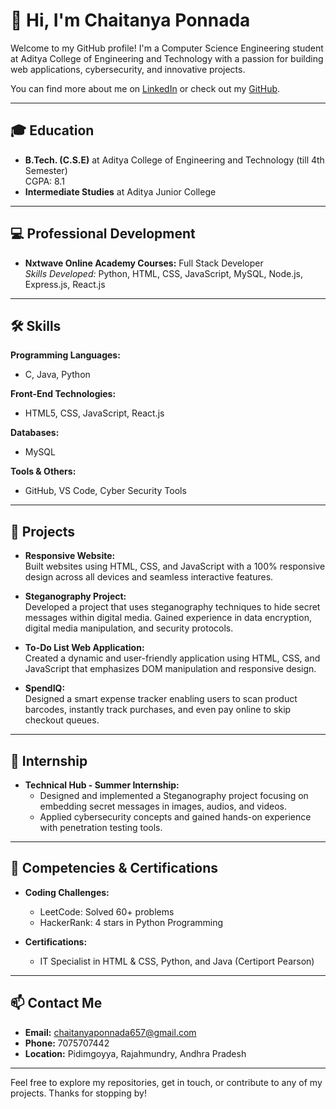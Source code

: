 # 👋 Hi, I'm Chaitanya Ponnada

Welcome to my GitHub profile! I'm a Computer Science Engineering student at Aditya College of Engineering and Technology with a passion for building web applications, cybersecurity, and innovative projects. 

You can find more about me on [LinkedIn](https://www.linkedin.com/in/chaitanya-ponnada) or check out my [GitHub](https://github.com/chaitanyaponnada).

---

## 🎓 Education

- **B.Tech. (C.S.E)** at Aditya College of Engineering and Technology (till 4th Semester)  
  CGPA: 8.1  
- **Intermediate Studies** at Aditya Junior College

---

## 💻 Professional Development

- **Nxtwave Online Academy Courses:** Full Stack Developer  
  *Skills Developed:* Python, HTML, CSS, JavaScript, MySQL, Node.js, Express.js, React.js

---

## 🛠️ Skills

**Programming Languages:**  
- C, Java, Python

**Front-End Technologies:**  
- HTML5, CSS, JavaScript, React.js

**Databases:**  
- MySQL

**Tools & Others:**  
- GitHub, VS Code, Cyber Security Tools

---

## 🚀 Projects

- **Responsive Website:**  
  Built websites using HTML, CSS, and JavaScript with a 100% responsive design across all devices and seamless interactive features.

- **Steganography Project:**  
  Developed a project that uses steganography techniques to hide secret messages within digital media. Gained experience in data encryption, digital media manipulation, and security protocols.

- **To-Do List Web Application:**  
  Created a dynamic and user-friendly application using HTML, CSS, and JavaScript that emphasizes DOM manipulation and responsive design.

- **SpendIQ:**  
  Designed a smart expense tracker enabling users to scan product barcodes, instantly track purchases, and even pay online to skip checkout queues.

---

## 💼 Internship

- **Technical Hub - Summer Internship:**  
  - Designed and implemented a Steganography project focusing on embedding secret messages in images, audios, and videos.
  - Applied cybersecurity concepts and gained hands-on experience with penetration testing tools.

---

## 🌟 Competencies & Certifications

- **Coding Challenges:**  
  - LeetCode: Solved 60+ problems  
  - HackerRank: 4 stars in Python Programming

- **Certifications:**  
  - IT Specialist in HTML & CSS, Python, and Java (Certiport Pearson)

---

## 📫 Contact Me

- **Email:** chaitanyaponnada657@gmail.com  
- **Phone:** 7075707442  
- **Location:** Pidimgoyya, Rajahmundry, Andhra Pradesh

---

Feel free to explore my repositories, get in touch, or contribute to any of my projects. Thanks for stopping by!

